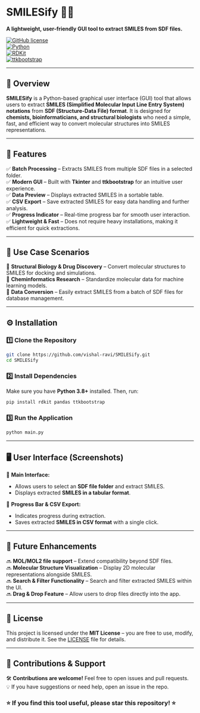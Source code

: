 
# **SMILESify** 🧪✨  
**A lightweight, user-friendly GUI tool to extract SMILES from SDF files.**  

[![GitHub license](https://img.shields.io/github/license/vishal-ravi/SMILESify)](LICENSE)  
[![Python](https://img.shields.io/badge/Python-3.8+-blue.svg)](https://www.python.org/downloads/)  
[![RDKit](https://img.shields.io/badge/RDKit-Chemistry-green)](https://www.rdkit.org/)  
[![ttkbootstrap](https://img.shields.io/badge/UI-Tkinter%20+%20ttkbootstrap-purple)](https://ttkbootstrap.readthedocs.io/)  

---

## 📌 **Overview**  
**SMILESify** is a Python-based graphical user interface (GUI) tool that allows users to extract **SMILES (Simplified Molecular Input Line Entry System) notations** from **SDF (Structure-Data File) format**. It is designed for **chemists, bioinformaticians, and structural biologists** who need a simple, fast, and efficient way to convert molecular structures into SMILES representations.  

---

## 🎯 **Features**  
✅ **Batch Processing** – Extracts SMILES from multiple SDF files in a selected folder.  
✅ **Modern GUI** – Built with **Tkinter** and **ttkbootstrap** for an intuitive user experience.  
✅ **Data Preview** – Displays extracted SMILES in a sortable table.  
✅ **CSV Export** – Save extracted SMILES for easy data handling and further analysis.  
✅ **Progress Indicator** – Real-time progress bar for smooth user interaction.  
✅ **Lightweight & Fast** – Does not require heavy installations, making it efficient for quick extractions.  

---

## 🔬 **Use Case Scenarios**  
📌 **Structural Biology & Drug Discovery** – Convert molecular structures to SMILES for docking and simulations.  
📌 **Cheminformatics Research** – Standardize molecular data for machine learning models.  
📌 **Data Conversion** – Easily extract SMILES from a batch of SDF files for database management.  

---

## ⚙️ **Installation**  
### **1️⃣ Clone the Repository**  
```bash
git clone https://github.com/vishal-ravi/SMILESify.git
cd SMILESify
```
### **2️⃣ Install Dependencies**  
Make sure you have **Python 3.8+** installed. Then, run:  
```bash
pip install rdkit pandas ttkbootstrap
```
### **3️⃣ Run the Application**  
```bash
python main.py
```

---

## 🖥 **User Interface (Screenshots)**  
🔹 **Main Interface:**  
- Allows users to select an **SDF file folder** and extract SMILES.  
- Displays extracted **SMILES in a tabular format**.  

🔹 **Progress Bar & CSV Export:**  
- Indicates progress during extraction.  
- Saves extracted **SMILES in CSV format** with a single click.  

---

## 🚀 **Future Enhancements**  
🔜 **MOL/MOL2 file support** – Extend compatibility beyond SDF files.  
🔜 **Molecular Structure Visualization** – Display 2D molecular representations alongside SMILES.  
🔜 **Search & Filter Functionality** – Search and filter extracted SMILES within the UI.  
🔜 **Drag & Drop Feature** – Allow users to drop files directly into the app.  

---

## 📜 **License**  
This project is licensed under the **MIT License** – you are free to use, modify, and distribute it. See the [LICENSE](LICENSE) file for details.  

---

## 🤝 **Contributions & Support**  
🛠 **Contributions are welcome!** Feel free to open issues and pull requests.  
💡 If you have suggestions or need help, open an issue in the repo.  

### ⭐ **If you find this tool useful, please star this repository!** ⭐  


